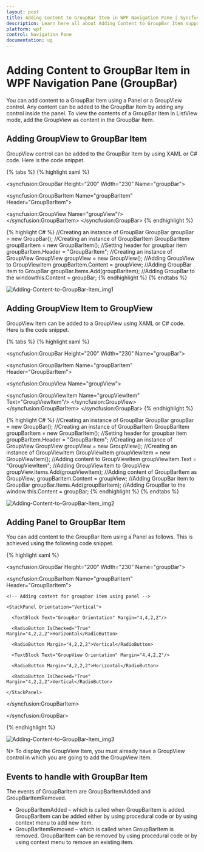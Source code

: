 ```yaml
---
layout: post
title: Adding Content to GroupBar Item in WPF Navigation Pane | Syncfusion
description: Learn here all about Adding Content to GroupBar Item support in Syncfusion WPF Navigation Pane (GroupBar) control and more.
platform: wpf
control: Navigation Pane
documentation: ug
---
```


# Adding Content to GroupBar Item in WPF Navigation Pane (GroupBar)

You can add content to a GroupBar Item using a Panel or a GroupView control. Any content can be added to the GroupBar Item by adding any control inside the panel. To view the contents of a GroupBar Item in ListView mode, add the GroupView as content in the GroupBar Item.

## Adding GroupView to GroupBar Item

GroupView control can be added to the GroupBar Item by using XAML or C# code. Here is the code snippet.


{% tabs %}
{% highlight xaml %} 
<!-- Adding GroupBar -->
<syncfusion:GroupBar Height="200" Width="230" Name="groupBar">  
<!-- Adding GroupBarItem -->  
<syncfusion:GroupBarItem Name="groupBarItem" Header="GroupBarItem"> 
<!-- Adding GroupView to GroupBarItem -->  
<syncfusion:GroupView Name="groupView"/>  
</syncfusion:GroupBarItem>
</syncfusion:GroupBar> 
{% endhighlight %} 

{% highlight C# %} 
//Creating an instance of GroupBar
GroupBar groupBar = new GroupBar();
//Creating an instance of GroupBarItem
GroupBarItem groupBarItem = new GroupBarItem();
//Setting header for groupbar item
groupBarItem.Header = "GroupBarItem";
//Creating an instance of GroupView
GroupView groupView = new GroupView();
//Adding GroupView to GroupViewItem
groupBarItem.Content = groupView;
//Adding GroupBar item to GroupBar
groupBar.Items.Add(groupBarItem);
//Adding GroupBar to the windowthis.Content = groupBar;
 {% endhighlight %} 
{% endtabs %}




![Adding-Content-to-GroupBar-Item_img1](Adding-Content-to-GroupBar-Item_images/Adding-Content-to-GroupBar-Item_img1.jpeg)




## Adding GroupView Item to GroupView

GroupView Item can be added to a GroupView using XAML or C# code. Here is the code snippet.

{% tabs %}
{% highlight xaml %} 
<!-- Adding GroupBar -->
<syncfusion:GroupBar Height="200" Width="230" Name="groupBar">
<!-- Adding GroupBarItem --> 
<syncfusion:GroupBarItem Name="groupBarItem" Header="GroupBarItem">  
<!-- Adding GroupView to GroupBarItem -->   
<syncfusion:GroupView Name="groupView">     
<!-- Adding GroupViewItem to GroupView -->   
<syncfusion:GroupViewItem Name="groupViewItem"                 Text="GroupViewItem"/> 
</syncfusion:GroupView>  
</syncfusion:GroupBarItem>
</syncfusion:GroupBar> 
  {% endhighlight %} 

{% highlight C# %} 
//Creating an instance of GroupBar
GroupBar groupBar = new GroupBar();
//Creating an instance of GroupBarItem
GroupBarItem groupBarItem = new GroupBarItem();
//Setting header for groupbar item
groupBarItem.Header = "GroupBarItem";
//Creating an instance of GroupView
GroupView groupView = new GroupView();
//Creating an instance of GroupViewItem
GroupViewItem groupViewItem = new GroupViewItem();
//Adding content to GroupViewItem
groupViewItem.Text = "GroupViewItem";
//Adding GroupViewItem to GroupView
groupView.Items.Add(groupViewItem);
//Adding content of GroupBarItem as GroupView;
groupBarItem.Content = groupView;
//Adding GroupBar item to GroupBar
groupBar.Items.Add(groupBarItem);
//Adding GroupBar to the window
this.Content = groupBar; 
{% endhighlight %} 
{% endtabs %}


![Adding-Content-to-GroupBar-Item_img2](Adding-Content-to-GroupBar-Item_images/Adding-Content-to-GroupBar-Item_img2.jpeg)



## Adding Panel to GroupBar Item

You can add content to the GroupBar Item using a Panel as follows. This is achieved using the following code snippet.



{% highlight xaml %}



<!-- Adding GroupBar -->

<syncfusion:GroupBar Height="200" Width="230" Name="groupBar">



  <!-- Adding GroupBarItem -->

  <syncfusion:GroupBarItem Name="groupBarItem" Header="GroupBarItem">



    <!-- Adding content for groupbar item using panel -->

    <StackPanel Orientation="Vertical">

      <TextBlock Text="GroupBar Orientation" Margin="4,4,2,2"/>

      <RadioButton IsChecked="True" Margin="4,2,2,2">Horizontal</RadioButton>

      <RadioButton Margin="4,2,2,2">Vertical</RadioButton>

      <TextBlock Text="GroupView Orientation" Margin="4,4,2,2"/>

      <RadioButton Margin="4,2,2,2">Horizontal</RadioButton>

      <RadioButton IsChecked="True" Margin="4,2,2,2">Vertical</RadioButton>

    </StackPanel>

  </syncfusion:GroupBarItem>

</syncfusion:GroupBar>

{% endhighlight %}


![Adding-Content-to-GroupBar-Item_img3](Adding-Content-to-GroupBar-Item_images/Adding-Content-to-GroupBar-Item_img3.jpeg)



N> To display the GroupView Item, you must already have a GroupView control in which you are going to add the GroupView Item.



## Events to handle with GroupBar Item

The events of GroupBarItem are GroupBarItemAdded and GroupBarItemRemoved. 

* GroupBarItemAdded – which is called when GroupBarItem is added. GroupBarItem can be added either by using procedural code or by using context menu to add new item.
* GroupBarItemRemoved – which is called when GroupBarItem is removed. GroupBarItem can be removed by using procedural code or by using context menu to remove an existing item.



